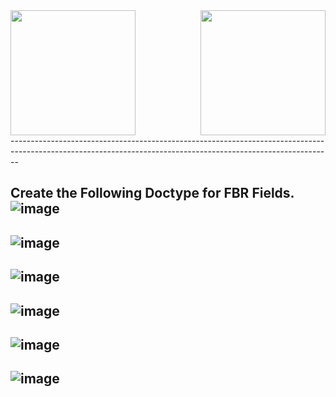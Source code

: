 <img src="https://github.com/user-attachments/assets/d23aa314-1b8b-4a67-a518-d3bde2aca452" width="200" align="left"/>
<img src="https://github.com/user-attachments/assets/40c6f01b-d18d-4178-b507-cda0a9280e8f" width="200" align="right"/>
<br clear="both"/>
--------------------------------------------------------------------------------------------------------------------------------------------------------------
 
**Create the Following Doctype for FBR Fields.**    
![image](https://github.com/user-attachments/assets/35bca23b-aa26-4d69-b440-ab0d44eea823)
-----------------------------------------------------------------------------------------
![image](https://github.com/user-attachments/assets/dd6200f6-e840-4a8c-9dcd-d61e330d0c67)
-----------------------------------------------------------------------------------------
![image](https://github.com/user-attachments/assets/6562eaee-0355-469c-b54e-0027fe0abd95)
----------------------------------------------------------------------------------------
![image](https://github.com/user-attachments/assets/6c04ecf3-d58e-4b90-ab7e-24fa74368f11)
-----------------------------
![image](https://github.com/user-attachments/assets/b0a18be3-3b65-4888-83cc-c159210708a9)
-----------------------------
![image](https://github.com/user-attachments/assets/cb74614a-895a-4104-9a9c-6f3a2b28babc)
----------------------------





